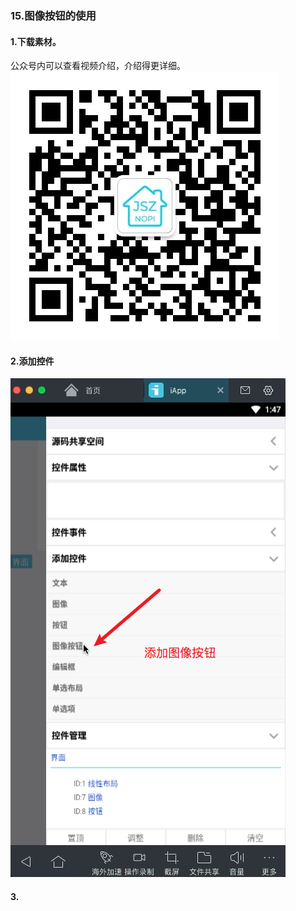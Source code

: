 ### 15.图像按钮的使用
#### 1.下载素材。
公众号内可以查看视频介绍，介绍得更详细。
![title](https://raw.githubusercontent.com/JSZNopi/JSZImage/master/gitnote/2019/10/30/WXCODE-1572446034519.jpeg)

#### 2.添加控件
![title](https://raw.githubusercontent.com/JSZNopi/JSZImage/master/gitnote/2019/11/22/1-1574432389978.png)

#### 3.